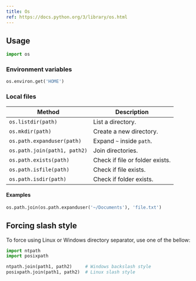 ```yaml
---
title: Os
ref: https://docs.python.org/3/library/os.html
---
```


## Usage

```python
import os
```

### Environment variables

```python
os.environ.get('HOME')
```

### Local files

| Method | Description |
| --- | --- |
| `os.listdir(path)` | List a directory. |
| `os.mkdir(path)` | Create a new directory. |
| `os.path.expanduser(path)` | Expand `~` inside `path`. |
| `os.path.join(path1, path2)` | Join directories. |
| `os.path.exists(path)` | Check if file or folder exists. |
| `os.path.isfile(path)` | Check if file exists. |
| `os.path.isdir(path)` | Check if folder exists. |

#### Examples

```python
os.path.join(os.path.expanduser('~/Documents'), 'file.txt')
```

## Forcing slash style

To force using Linux or Windows directory separator,
use one of the bellow:

```python
import ntpath
import posixpath

ntpath.join(path1, path2)     # Windows backslash style
posixpath.join(path1, path2)  # Linux slash style
```
